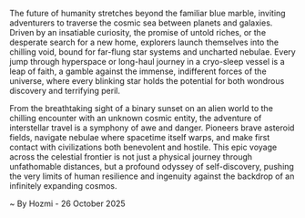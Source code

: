 
The future of humanity stretches beyond the familiar blue marble, inviting adventurers to traverse the cosmic sea between planets and galaxies. Driven by an insatiable curiosity, the promise of untold riches, or the desperate search for a new home, explorers launch themselves into the chilling void, bound for far-flung star systems and uncharted nebulae. Every jump through hyperspace or long-haul journey in a cryo-sleep vessel is a leap of faith, a gamble against the immense, indifferent forces of the universe, where every blinking star holds the potential for both wondrous discovery and terrifying peril.

From the breathtaking sight of a binary sunset on an alien world to the chilling encounter with an unknown cosmic entity, the adventure of interstellar travel is a symphony of awe and danger. Pioneers brave asteroid fields, navigate nebulae where spacetime itself warps, and make first contact with civilizations both benevolent and hostile. This epic voyage across the celestial frontier is not just a physical journey through unfathomable distances, but a profound odyssey of self-discovery, pushing the very limits of human resilience and ingenuity against the backdrop of an infinitely expanding cosmos.

~ By Hozmi - 26 October 2025
